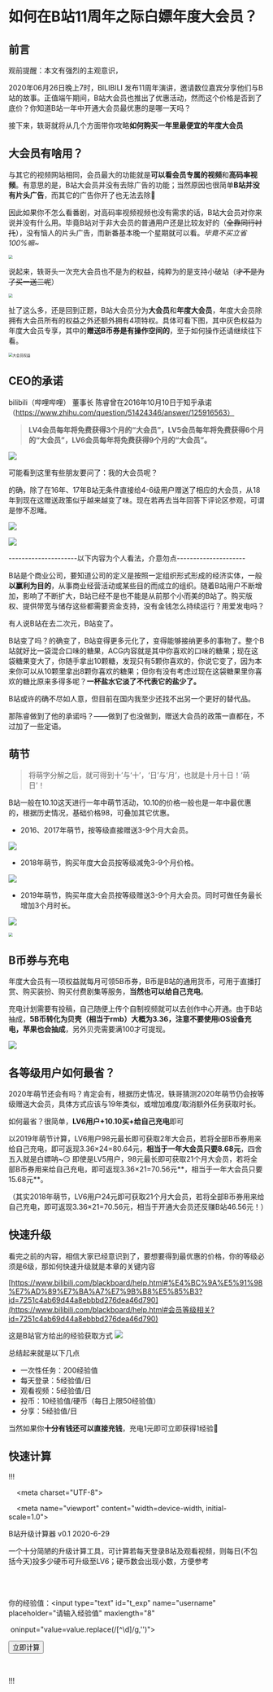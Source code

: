 # 如何在B站11周年之际白嫖年度大会员？

## 前言

观前提醒：本文有强烈的主观意识，

2020年06月26日晚上7时，BILIBILI 发布11周年演讲，邀请数位嘉宾分享他们与B站的故事。正值端午期间，B站大会员也推出了优惠活动，然而这个价格是否到了底价？你知道B站一年中开通大会员最优惠的是哪一天吗？

接下来，轶哥就将从几个方面带你攻略**如何购买一年里最便宜的年度大会员**



## 大会员有啥用？

与其它的视频网站相同，会员最大的功能就是**可以看会员专属的视频**和**高码率视频**。有意思的是，B站大会员并没有去除广告的功能；当然原因也很简单**B站并没有片头广告**，而其它的广告你开了也无法去除🤣

因此如果你不怎么看番剧，对高码率视频视频也没有需求的话，B站大会员对你来说并没有什么用。毕竟B站对于非大会员的普通用户还是比较友好的（~~全靠同行衬托~~），没有恼人的片头广告，而新番基本晚一个星期就可以看。*毕竟不买立省100%嘛~*

<img src="https://cdn.jsdelivr.net/gh/youzhiran/ImgData/2020.6/532/1.jpg" style="zoom:50%;" />



说起来，轶哥头一次充大会员也不是为的权益，纯粹为的是支持小破站（~~才不是为了买一送三呢~~）

<img src="https://cdn.jsdelivr.net/gh/youzhiran/ImgData/2020.6/532/image-20200628120912894.png" style="zoom:50%;" />

扯了这么多，还是回到正题，B站大会员分为**大会员**和**年度大会员**，年度大会员除拥有大会员所有的权益之外还额外拥有4项特权。具体可看下图，其中灰色权益为年度大会员专享，其中的**赠送B币券是有操作空间的**，至于如何操作还请继续往下看。

<img src="https://cdn.jsdelivr.net/gh/youzhiran/ImgData/2020.6/532/image-20200628115752542.png" alt="大会员权益" style="zoom:50%;" />

## CEO的承诺

bilibili（哔哩哔哩） 董事长 陈睿曾在2016年10月10日于知乎承诺（https://www.zhihu.com/question/51424346/answer/125916563）

> **LV4会员每年将免费获得3个月的“大会员”，LV5会员每年将免费获得6个月的“大会员”，LV6会员每年将免费获得9个月的“大会员”。**

![](https://cdn.jsdelivr.net/gh/youzhiran/ImgData/2020.6/532/image-20200628122246422.png)



可能看到这里有些朋友要问了：我的大会员呢？

的确，除了在16年、17年B站无条件直接给4-6级用户赠送了相应的大会员，从18年到现在这赠送政策似乎越来越变了味。现在若再去当年回答下评论区参观，可谓是惨不忍睹。

![](https://cdn.jsdelivr.net/gh/youzhiran/ImgData/2020.6/532/3.png)

![](https://cdn.jsdelivr.net/gh/youzhiran/ImgData/2020.6/532/2.jpg)



---------------------以下内容为个人看法，介意勿点---------------------

B站是个商业公司，要知道公司的定义是按照一定组织形式形成的经济实体，一般**以赢利为目的**，从事商业经营活动或某些目的而成立的组织。随着B站用户不断增加，影响了不断扩大，B站已经不是也不能是从前那个小而美的B站了。购买版权、提供带宽与储存这些都需要资金支持，没有金钱怎么持续运行？用爱发电吗？

有人说B站在去二次元，B站变了。

B站变了吗？的确变了，B站变得更多元化了，变得能够接纳更多的事物了。整个B站就好比一袋混合口味的糖果，ACG内容就是其中你喜欢的口味的糖果；现在这袋糖果变大了，你随手拿出10颗糖，发现只有5颗你喜欢的，你说它变了，因为本来你可以从10颗里拿出8颗你喜欢的糖果；但你有没有考虑过现在这袋糖果里你喜欢的糖比原来多得多呢？**一杯盐水它淡了不代表它的盐少了。**

B站或许的确不尽如人意，但目前在国内我至少还找不出另一个更好的替代品。

那陈睿做到了他的承诺吗？——做到了也没做到，赠送大会员的政策一直都在，不过加了一些定语。



## 萌节

> 将萌字分解之后，就可得到十’与‘十’，‘日’与‘月’，也就是十月十日！‘萌日’！

B站一般在10.10这天进行一年中萌节活动，10.10的价格一般也是一年中最优惠的，根据历史情况，基础价格98，可叠加其它优惠。

- 2016、2017年萌节，按等级直接赠送3-9个月大会员。

![](https://cdn.jsdelivr.net/gh/youzhiran/ImgData/2020.6/532/4.jpg)



- 2018年萌节，购买年度大会员按等级减免3-9个月价格。

![](https://cdn.jsdelivr.net/gh/youzhiran/ImgData/2020.6/532/5.jpg)



- 2019年萌节，购买年度大会员按等级赠送3-9个月大会员。同时可做任务最长增加3个月时长。

![](https://cdn.jsdelivr.net/gh/youzhiran/ImgData/2020.6/532/6.png)

<img src="https://cdn.jsdelivr.net/gh/youzhiran/ImgData/2020.6/532/7.jpg" style="zoom:50%;" />





## B币券与充电

年度大会员有一项权益就每月可领5B币券，B币是B站的通用货币，可用于直播打赏、购买装扮、购买付费剧集等服务，**当然也可以给自己充电**。

充电计划需要有投稿，自己随便上传个自制视频就可以去创作中心开通。由于B站抽成，**5B币转化为贝壳（相当于rmb）大概为3.36，注意不要使用iOS设备充电，苹果也会抽成**，另外贝壳需要满100才可提现。



![](https://cdn.jsdelivr.net/gh/youzhiran/ImgData/2020.6/532/image-20200628143510305.png)

## 各等级用户如何最省？

2020年萌节还会有吗？肯定会有，根据历史情况，轶哥猜测2020年萌节仍会按等级赠送大会员，具体方式应该与19年类似，或增加难度/取消额外任务获取时长。

如何最省？很简单，**LV6用户+10.10买+给自己充电**即可

以2019年萌节计算，LV6用户98元最长即可获取2年大会员，若将全部B币券用来给自己充电，即可返现3.36×24=80.64元，**相当于一年大会员只要8.68元**，四舍五入就是白嫖呐~😏 即使是LV5用户，98元最长即可获取21个月大会员，若将全部B币券用来给自己充电，即可返现3.36×21=70.56元**，相当于一年大会员只要15.68元**。

（其实2018年萌节，LV6用户24元即可获取21个月大会员，若将全部B币券用来给自己充电，即可返现3.36×21=70.56元，相当于开通大会员还反赚B站46.56元！）



## 快速升级

看完之前的内容，相信大家已经意识到了，要想要得到最优惠的价格，你的等级必须是6级，那如何快速升级就是本章的关键内容

[https://www.bilibili.com/blackboard/help.html#%E4%BC%9A%E5%91%98%E7%AD%89%E7%BA%A7%E7%9B%B8%E5%85%B3?id=7251c4ab69d44a8ebbbd276dea46d790](https://www.bilibili.com/blackboard/help.html#会员等级相关?id=7251c4ab69d44a8ebbbd276dea46d790)

这是B站官方给出的经验获取方式
![](https://cdn.jsdelivr.net/gh/youzhiran/ImgData/2020.6/532/100164ebc3764511a2e44da41cde43ac.png)

总结起来就是以下几点

-  一次性任务：200经验值
-  每天登录：5经验值/日
-  观看视频：5经验值/日
-  投币：10经验值/硬币（每日上限50经验值）
-  分享：5经验值/日




当然如果你**十分有钱还可以直接充钱**，充电1元即可立即获得1经验🤣



## 快速计算





!!!

<!DOCTYPE html>

<html lang="en">



<head>

    <meta charset="UTF-8">

    <meta name="viewport" content="width=device-width, initial-scale=1.0">

  <title>Document</title>

</head>



<body>

  B站升级计算器 v0.1 2020-6-29 <br>

  一个十分简陋的升级计算工具，可计算若每天登录B站及观看视频，则每日(不包括今天)投多少硬币可升级至LV6；硬币数会出现小数，方便参考 <br>

  <br>

  <br>



  你的经验值：<input type="text" id="t_exp" name="username" placeholder="请输入经验值" maxlength="8"

​    oninput="value=value.replace(/[^\d]/g,'')"> <br>



  <input type="button" onclick="myFunction()" value="立即计算"> <br>



    <script>

​    var exp6 = 28800;

​    var exp5 = 10800;

​    var exp4 = 4500;



​    function myFunction() {

​      var exp = 0;

​      var days = 0;

​      var intDay = 0;

​      exp = document.getElementById("t_exp").value //获取文本框中的经验值



​      // alert("dateDiff" + dateDiff(getNowDay(), "2020-6-30"));

​      if (check(exp) == 0) {

​        alert("只需每日投 " + getCoins(exp).toFixed(2) + " 个币即可在10.10升级至LV6！（每日需登录B站及观看视频）");

​      }



​      // debug();



​    }



​    function check(iexp) {

​      if (iexp > 28799) {

​        alert("你已经6级了！！！")

​        return 1

​      } else if (iexp < 0) {

​        alert("不要逗我玩＞︿＜")

​        return -1

​      } else {

​        return 0

​      }



​    }



​    function getCoins(exp) {

​      //获取每天投币数

​      //获取到10.10天数间隔

​      tDiff = dateDiff(getNowDay(), "2020-10-10");

​      // alert(tDiff);



​      // alert (exp6 - exp) / 10 / dateDiff(getNowDay(), "2020-6-30");

​      return (exp6 - exp - tDiff * 10) / tDiff / 10;



​    }



​    function dateDiff(sDate1, sDate2) {

​      //获取给定两天天数间隔

​      //sDate1和sDate2是2006-12-18格式 

​      var aDate, oDate1, oDate2, iDays

​      aDate = sDate1.split("-")

​      //调用Date的构造函数，转换为12-18-2006格式

​      oDate1 = new Date(aDate[0], aDate[1] - 1, aDate[2]);

​      aDate = sDate2.split("-");



​      oDate2 = oDate2 = new Date(aDate[0], aDate[1] - 1, aDate[2]);

​      //把相差的毫秒数转换为天数

​      iDays = parseInt(Math.abs(oDate1 - oDate2) / 1000 / 60 / 60 / 24)

​      return iDays

​    }



​    function getNowDay() {

​      //获取今天的日期 2020-6-20格式

​      var day2 = new Date();

​      day2.setTime(day2.getTime());

​      var s2 = day2.getFullYear() + "-" + (day2.getMonth() + 1) + "-" + day2.getDate();

​      return s2

​    }



​    function debug() {

​      alert("debug")



​    }



  </script>

</body>



</html>

!!!